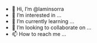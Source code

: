 - 👋 Hi, I’m @laminsorra
- 👀 I’m interested in ...
- 🌱 I’m currently learning ...
- 💞️ I’m looking to collaborate on ...
- 📫 How to reach me ...

<!---
laminsorra/laminsorra is a ✨ special ✨ repository because its `README.md` (this file) appears on your GitHub profile.
You can click the Preview link to take a look at your changes.
--->
